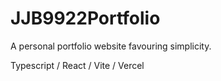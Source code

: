 # JJB9922Portfolio
A personal portfolio website favouring simplicity.

Typescript / React / Vite / Vercel
